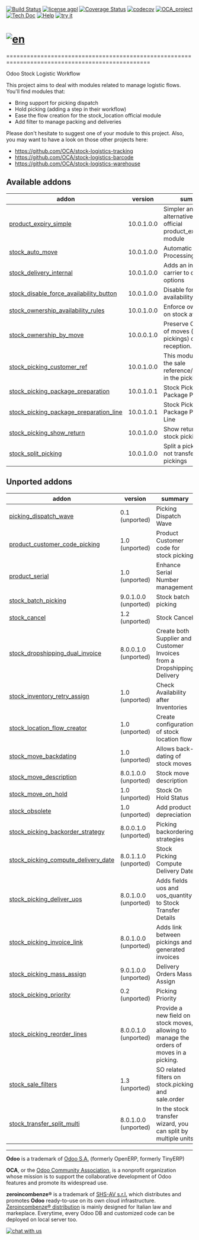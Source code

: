 [![Build Status](https://travis-ci.org/zeroincombenze/stock-logistics-workflow.svg?branch=10.0)](https://travis-ci.org/zeroincombenze/stock-logistics-workflow)
[![license agpl](https://img.shields.io/badge/licence-AGPL--3-blue.svg)](http://www.gnu.org/licenses/agpl-3.0.html)
[![Coverage Status](https://coveralls.io/repos/github/zeroincombenze/stock-logistics-workflow/badge.svg?branch=10.0)](https://coveralls.io/github/zeroincombenze/stock-logistics-workflow?branch=10.0)
[![codecov](https://codecov.io/gh/zeroincombenze/stock-logistics-workflow/branch/10.0/graph/badge.svg)](https://codecov.io/gh/zeroincombenze/stock-logistics-workflow/branch/10.0)
[![OCA_project](http://www.zeroincombenze.it/wp-content/uploads/ci-ct/prd/button-oca-10.svg)](https://github.com/OCA/stock-logistics-workflow/tree/10.0)
[![Tech Doc](http://www.zeroincombenze.it/wp-content/uploads/ci-ct/prd/button-docs-10.svg)](http://wiki.zeroincombenze.org/en/Odoo/10.0/dev)
[![Help](http://www.zeroincombenze.it/wp-content/uploads/ci-ct/prd/button-help-10.svg)](http://wiki.zeroincombenze.org/en/Odoo/10.0/man/LO)
[![try it](http://www.zeroincombenze.it/wp-content/uploads/ci-ct/prd/button-try-it-10.svg)](http://erp10.zeroincombenze.it)


[![en](http://www.shs-av.com/wp-content/en_US.png)](http://wiki.zeroincombenze.org/it/Odoo/7.0/man)
================================================================================================
================================================================================================

Odoo Stock Logistic Workflow

This project aims to deal with modules related to manage logistic flows. You'll find modules that:

 - Bring support for picking dispatch
 - Hold picking (adding a step in their workflow)
 - Ease the flow creation for the stock_location official module
 - Add filter to manage packing and deliveries

Please don't hesitate to suggest one of your module to this project. Also, you may want to have a look on those other projects here:

 - https://github.com/OCA/stock-logistics-tracking
 - https://github.com/OCA/stock-logistics-barcode
 - https://github.com/OCA/stock-logistics-warehouse

[//]: # (addons)


Available addons
----------------
addon | version | summary
--- | --- | ---
[product_expiry_simple](product_expiry_simple/) | 10.0.1.0.0 | Simpler and better alternative to the official product_expiry module
[stock_auto_move](stock_auto_move/) | 10.0.1.0.0 | Automatic Move Processing
[stock_delivery_internal](stock_delivery_internal/) | 10.0.1.0.0 | Adds an internal carrier to delivery options
[stock_disable_force_availability_button](stock_disable_force_availability_button/) | 10.0.1.0.0 | Disable force availability button
[stock_ownership_availability_rules](stock_ownership_availability_rules/) | 10.0.1.0.0 | Enforce ownership on stock availability
[stock_ownership_by_move](stock_ownership_by_move/) | 10.0.0.1.0 | Preserve Ownership of moves (not pickings) on reception.
[stock_picking_customer_ref](stock_picking_customer_ref/) | 10.0.1.0.0 | This module displays the sale reference/description in the pickings
[stock_picking_package_preparation](stock_picking_package_preparation/) | 10.0.1.0.1 | Stock Picking Package Preparation
[stock_picking_package_preparation_line](stock_picking_package_preparation_line/) | 10.0.1.0.1 | Stock Picking Package Preparation Line
[stock_picking_show_return](stock_picking_show_return/) | 10.0.1.0.0 | Show returns on stock pickings
[stock_split_picking](stock_split_picking/) | 10.0.1.0.0 | Split a picking in two not transferred pickings


Unported addons
---------------
addon | version | summary
--- | --- | ---
[picking_dispatch_wave](picking_dispatch_wave/) | 0.1 (unported) | Picking Dispatch Wave
[product_customer_code_picking](product_customer_code_picking/) | 1.0 (unported) | Product Customer code for stock picking
[product_serial](product_serial/) | 1.0 (unported) | Enhance Serial Number management
[stock_batch_picking](stock_batch_picking/) | 9.0.1.0.0 (unported) | Stock batch picking
[stock_cancel](stock_cancel/) | 1.2 (unported) | Stock Cancel
[stock_dropshipping_dual_invoice](stock_dropshipping_dual_invoice/) | 8.0.0.1.0 (unported) | Create both Supplier and Customer Invoices from a Dropshipping Delivery
[stock_inventory_retry_assign](stock_inventory_retry_assign/) | 1.0 (unported) | Check Availability after Inventories
[stock_location_flow_creator](stock_location_flow_creator/) | 1.0 (unported) | Create configuration of stock location flow
[stock_move_backdating](stock_move_backdating/) | 1.0 (unported) | Allows back-dating of stock moves
[stock_move_description](stock_move_description/) | 8.0.1.0.0 (unported) | Stock move description
[stock_move_on_hold](stock_move_on_hold/) | 1.0 (unported) | Stock On Hold Status
[stock_obsolete](stock_obsolete/) | 1.0 (unported) | Add product depreciation
[stock_picking_backorder_strategy](stock_picking_backorder_strategy/) | 8.0.0.1.0 (unported) | Picking backordering strategies
[stock_picking_compute_delivery_date](stock_picking_compute_delivery_date/) | 8.0.1.1.0 (unported) | Stock Picking Compute Delivery Date
[stock_picking_deliver_uos](stock_picking_deliver_uos/) | 8.0.1.0.0 (unported) | Adds fields uos and uos_quantity to Stock Transfer Details
[stock_picking_invoice_link](stock_picking_invoice_link/) | 8.0.1.0.0 (unported) | Adds link between pickings and generated invoices
[stock_picking_mass_assign](stock_picking_mass_assign/) | 9.0.1.0.0 (unported) | Delivery Orders Mass Assign
[stock_picking_priority](stock_picking_priority/) | 0.2 (unported) | Picking Priority
[stock_picking_reorder_lines](stock_picking_reorder_lines/) | 8.0.0.1.0 (unported) | Provide a new field on stock moves, allowing to manage the orders of moves in a picking.
[stock_sale_filters](stock_sale_filters/) | 1.3 (unported) | SO related filters on stock.picking and sale.order
[stock_transfer_split_multi](stock_transfer_split_multi/) | 8.0.1.0.0 (unported) | In the stock transfer wizard, you can split by multiple units

[//]: # (end addons)

[//]: # (copyright)

----

**Odoo** is a trademark of [Odoo S.A.](https://www.odoo.com/) (formerly OpenERP, formerly TinyERP)

**OCA**, or the [Odoo Community Association](http://odoo-community.org/), is a nonprofit organization whose
mission is to support the collaborative development of Odoo features and
promote its widespread use.

**zeroincombenze®** is a trademark of [SHS-AV s.r.l.](http://www.shs-av.com/)
which distributes and promotes **Odoo** ready-to-use on its own cloud infrastructure.
[Zeroincombenze® distribution](http://wiki.zeroincombenze.org/en/Odoo)
is mainly designed for Italian law and markeplace.
Everytime, every Odoo DB and customized code can be deployed on local server too.

[//]: # (end copyright)

[![chat with us](https://www.shs-av.com/wp-content/chat_with_us.gif)](https://tawk.to/85d4f6e06e68dd4e358797643fe5ee67540e408b)
